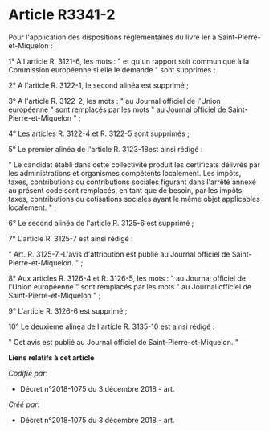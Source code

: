 # Article R3341-2

Pour l'application des dispositions réglementaires du livre Ier à Saint-Pierre-et-Miquelon : 

1° A l'article R. 3121-6, les mots : " et qu'un rapport soit communiqué à la Commission européenne si elle le demande " sont
supprimés ; 

2° A l'article R. 3122-1, le second alinéa est supprimé ; 

3° A l'article R. 3122-2, les mots : " au Journal officiel de l'Union européenne " sont remplacés par les mots " au Journal
officiel de Saint-Pierre-et-Miquelon " ; 

4° Les articles R. 3122-4 et R. 3122-5 sont supprimés ; 

5° Le premier alinéa de l'article R. 3123-18est ainsi rédigé : 

" Le candidat établi dans cette collectivité produit les certificats délivrés par les administrations et organismes
compétents localement. Les impôts, taxes, contributions ou contributions sociales figurant dans l'arrêté annexé au présent
code sont remplacés, en tant que de besoin, par les impôts, taxes, contributions ou cotisations sociales ayant le même objet
applicables localement. " ; 

6° Le second alinéa de l'article R. 3125-6 est supprimé ; 

7° L'article R. 3125-7 est ainsi rédigé : 

" Art. R. 3125-7.-L'avis d'attribution est publié au Journal officiel de Saint-Pierre-et-Miquelon. " ; 

8° Aux articles R. 3126-4 et R. 3126-5, les mots : " au Journal officiel de l'Union européenne " sont remplacés par les mots
" au Journal officiel de Saint-Pierre-et-Miquelon " ; 

9° L'article R. 3126-6 est supprimé ; 

10° Le deuxième alinéa de l'article R. 3135-10 est ainsi rédigé : 

" Cet avis est publié au Journal officiel de Saint-Pierre-et-Miquelon. "

**Liens relatifs à cet article**

_Codifié par_:

  - Décret n°2018-1075 du 3 décembre 2018 - art.

_Créé par_:

  - Décret n°2018-1075 du 3 décembre 2018 - art.
